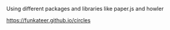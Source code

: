 Using different packages and libraries like paper.js and howler

https://funkateer.github.io/circles

